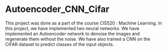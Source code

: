 # Autoencoder_CNN_Cifar

This project was done as a part of the course CIS520 : Machine Learning. In this project, we have implemented two neural networks. We have implemented an Autoencoder network to denoise the images and regenerate them without the noise. We have also trained a CNN on the CIFAR dataset to predict classes of the input objects. 
